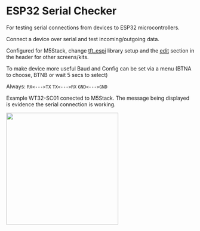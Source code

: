 # ESP32 Serial Checker
For testing serial connections from devices to ESP32 microcontrollers.

Connect a device over serial and test incoming/outgoing data.

Configured for M5Stack, change <a href="https://github.com/arcbtc/SerialChecker/blob/main/checker/libraries/TFT_eSPI/User_Setup.h">tft_espi</a> library setup and the <a href="https://github.com/arcbtc/SerialChecker/blob/07a44435f14ee4e592a038760dc42695c9ece556/checker/checker.ino#L6">edit</a> section in the header for other screens/kits. 

To make device more useful Baud and Config can be set via a menu (BTNA to choose, BTNB or wait 5 secs to select)

Always:
`RX<--->TX`
`TX<--->RX`
`GND<--->GND`

Example WT32-SC01 conected to M5Stack. The message being displayed is evidence the serial connection is working.


<img src="https://user-images.githubusercontent.com/33088785/188520980-5dffa9c4-d3a3-4717-89b2-c9fc5efc1e71.png" style="width:300px;">
